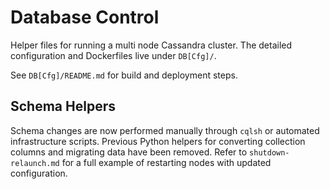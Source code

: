 # Database Control

Helper files for running a multi node Cassandra cluster. The detailed configuration and Dockerfiles live under `DB[Cfg]/`.

See `DB[Cfg]/README.md` for build and deployment steps.

## Schema Helpers

Schema changes are now performed manually through `cqlsh` or automated
infrastructure scripts. Previous Python helpers for converting collection
columns and migrating data have been removed. Refer to
`shutdown-relaunch.md` for a full example of restarting nodes with updated
configuration.
